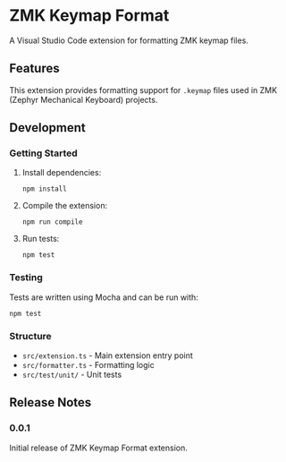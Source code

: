 # ZMK Keymap Format

A Visual Studio Code extension for formatting ZMK keymap files.

## Features

This extension provides formatting support for `.keymap` files used in ZMK (Zephyr Mechanical Keyboard) projects.

## Development

### Getting Started

1. Install dependencies:
   ```
   npm install
   ```

2. Compile the extension:
   ```
   npm run compile
   ```

3. Run tests:
   ```
   npm test
   ```

### Testing

Tests are written using Mocha and can be run with:
```
npm test
```

### Structure

- `src/extension.ts` - Main extension entry point
- `src/formatter.ts` - Formatting logic
- `src/test/unit/` - Unit tests

## Release Notes

### 0.0.1

Initial release of ZMK Keymap Format extension.